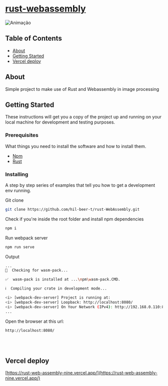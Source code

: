 # [rust-webassembly](https://rust-web-assembly-nine.vercel.app/)

![Animação](https://user-images.githubusercontent.com/52302576/186496746-911ef777-76fc-4189-95db-e5b1a2f56156.gif)

## Table of Contents

- [About](#about)
- [Getting Started](#getting_started)
- [Vercel deploy](#vercel)

## About <a name = "about"></a>

Simple project to make use of Rust and Webassembly in image processing

## Getting Started <a name = "getting_started"></a>

These instructions will get you a copy of the project up and running on your local machine for development and testing purposes.

### Prerequisites

What things you need to install the software and how to install them.

- [Npm](https://www.npmjs.com/package/download)
- [Rust](https://www.rust-lang.org/tools/install)

### Installing

A step by step series of examples that tell you how to get a development env running.

Git clone

```bash
git clone https://github.com/hil-beer-t/rust-WebAssembly.git
```

Check if you're inside the root folder and install npm dependencies

```bash
npm i
```

Run webpack server

```bash
npm run serve
```

Output

```bash
...
🧐  Checking for wasm-pack...

✅  wasm-pack is installed at ...\npm\wasm-pack.CMD.

ℹ️  Compiling your crate in development mode...

<i> [webpack-dev-server] Project is running at:
<i> [webpack-dev-server] Loopback: http://localhost:8080/
<i> [webpack-dev-server] On Your Network (IPv4): http://192.168.0.110:8080/
...
```

Open the browser at this url:

```
http://localhost:8080/
```

<br> 
<br>

## Vercel deploy <a name = "vercel"></a>

[https://rust-web-assembly-nine.vercel.app/](https://rust-web-assembly-nine.vercel.app/)
